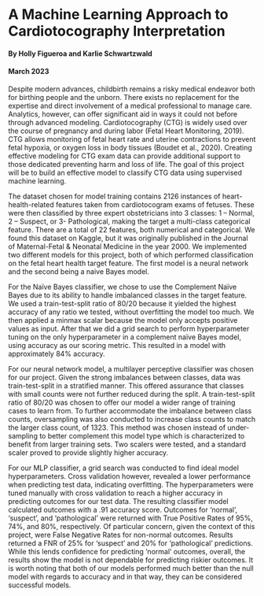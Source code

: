 # A Machine Learning Approach to Cardiotocography Interpretation

#### By Holly Figueroa and Karlie Schwartzwald
#### March 2023


Despite modern advances, childbirth remains a risky medical endeavor both for birthing people and the unborn. There exists no replacement for the expertise and direct involvement of a medical professional to manage care. Analytics, however, can offer significant aid in ways it could not before through advanced modeling. Cardiotocography (CTG) is widely used over the course of pregnancy and during labor (Fetal Heart Monitoring, 2019). CTG allows monitoring of fetal heart rate and uterine contractions to prevent fetal hypoxia, or oxygen loss in body tissues (Boudet et al., 2020). Creating effective modeling for CTG exam data can provide additional support to those dedicated preventing harm and loss of life. The goal of this project will be to build an effective model to classify CTG data using supervised machine learning.  

The dataset chosen for model training contains 2126 instances of heart-health-related features taken from cardiotocogram exams of fetuses. These were then classified by three expert obstetricians into 3 classes: 1 – Normal, 2 – Suspect, or 3- Pathological, making the target a multi-class categorical feature. There are a total of 22 features, both numerical and categorical. We found this dataset on Kaggle, but it was originally published in the Journal of Maternal-Fetal & Neonatal Medicine in the year 2000. We implemented two different models for this project, both of which performed classification on the fetal heart health target feature. The first model is a neural network and the second being a naive Bayes model.

For the Naïve Bayes classifier, we chose to use the Complement Naïve Bayes due to its ability to handle imbalanced classes in the target feature. We used a train-test-split ratio of 80/20 because it yielded the highest accuracy of any ratio we tested, without overfitting the model too much. We then applied a minmax scalar because the model only accepts positive values as input. After that we did a grid search to perform hyperparameter tuning on the only hyperparameter in a complement naïve Bayes model, using accuracy as our scoring metric. This resulted in a model with approximately 84% accuracy.  

For our neural network model, a multilayer perceptive classifier was chosen for our project. Given the strong imbalances between classes, data was train-test-split in a stratified manner. This offered assurance that classes with small counts were not further reduced during the split. A train-test-split ratio of 80/20 was chosen to offer our model a wider range of training cases to learn from. To further accommodate the imbalance between class counts, oversampling was also conducted to increase class counts to match the larger class count, of 1323. This method was chosen instead of under-sampling to better complement this model type which is characterized to benefit from larger training sets. Two scalers were tested, and a standard scaler proved to provide slightly higher accuracy.  

For our MLP classifier, a grid search was conducted to find ideal model hyperparameters. Cross validation however, revealed a lower performance when predicting test data, indicating overfitting. The hyperparameters were tuned manually with cross validation to reach a higher accuracy in predicting outcomes for our test data. The resulting classifier model calculated outcomes with a .91 accuracy score. Outcomes for ‘normal’, ‘suspect’, and ‘pathological’ were returned with True Positive Rates of 95%, 74%, and 80%, respectively. Of particular concern, given the context of this project, were False Negative Rates for non-normal outcomes. Results returned a FNR of 25% for ‘suspect’ and 20% for ‘pathological’ predictions. While this lends confidence for predicting ‘normal’ outcomes, overall, the results show the model is not dependable for predicting riskier outcomes. It is worth noting that both of our models performed much better than the null model with regards to accuracy and in that way, they can be considered successful models.  
